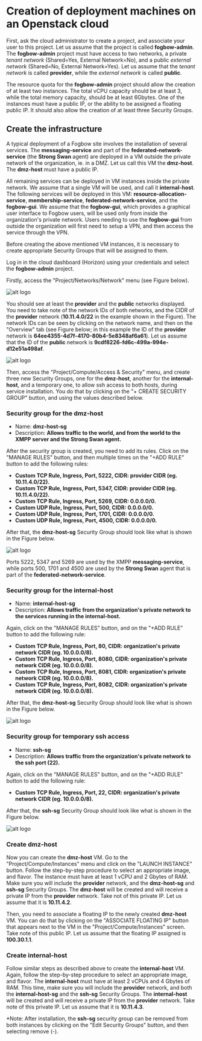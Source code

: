 # Creation of deployment machines on an Openstack cloud

First, ask the cloud administrator to create a project, and associate your user to this project.
Let us assume that the project is called **fogbow-admin**. The **fogbow-admin** project must have
access to two networks, a private *tenant network* (Shared=Yes, External Network=No), and a public
*external network* (Shared=No, External Network=Yes). Let us assume that the *tenant network* is
called **provider**, while the *external network* is called **public**.

The resource quota for the **fogbow-admin** project should allow the creation of at least 
two instances. The total vCPU capacity should be at least 3, while the total memory capacity,
should be at least 6Gbytes. One of the instances must have a public IP, or the ability to be
assigned a floating public  IP. It should also allow the creation of at least three Security
Groups.

## Create the infrastructure

A typical deployment of a Fogbow site involves the installation of several services. The **messaging-service**
and part of the **federated-network-service** (the **Strong Swan** agent) are deployed in a VM outside the 
private network of the organization, ie. in a DMZ. Let us call this VM the **dmz-host**. The **dmz-host** must 
have a public IP.
 
All remaining services can be deployed in VM instances inside the private network. We assume that a 
single VM will be used, and call it **internal-host**. The following services will be deployed in this VM:
**resource-allocation-service**, **membership-service**, **federated-network-service**,
and the **fogbow-gui**. We assume that the **fogbow-gui**, which provides a graphical user interface to Fogbow
users, will be used only from inside the organization's private network. Users needing to use the **fogbow-gui**
from outside the organization will first need to setup a VPN, and then access the service through the VPN.

Before creating the above mentioned VM instances, it is necessary to create appropriate Security Groups that will
be assigned to them.

Log in in the cloud dashboard (Horizon) using your credentials and select the **fogbow-admin** project. 

Firstly, access the "Project/Networks/Network" menu (see Figure below).

![alt logo](./images/provider-network-screenshot.png "Provider Network")

You should see at least the **provider**  and the **public** networks displayed. You need to take note of 
the network IDs of both networks, and the CIDR of the **provider** network (**10.11.4.0/22**
in the example shown in the Figure). The network IDs can be seen by clicking on the network name,
and then on the "Overview" tab (see Figure below; in this example the ID of the **provider** network
is **64ee4355-4d7f-4170-80b4-5e8348af6a61**). Let us assume that the ID of the **public** network is
**9cdf8226-fd6c-499a-994e-d12e51a498af**.

![alt logo](./images/network-overview-screenshot.png "Network Overview")

Then, access the "Project/Compute/Access & Security" menu, and create three new Security Groups, one for the
**dmz-host**, another for the **internal-host**, and a temporary one, to allow ssh access to both hosts,
during service installation. You do that by clicking on the "+ CREATE SECURITY GROUP"
button, and using the values described below.
 
### Security group for the **dmz-host**

* Name: **dmz-host-sg**
* Description: **Allows traffic to the world, and from the world to the XMPP server and the Strong Swan agent.**

After the security group is created, you need to add its rules. Click on the "MANAGE RULES" button, 
and then multiple times on the "+ADD RULE" button to add the following rules:

* **Custom TCP Rule, Ingress, Port, 5222, CIDR: provider CIDR (eg. 10.11.4.0/22).**
* **Custom TCP Rule, Ingress, Port, 5347, CIDR: provider CIDR (eg. 10.11.4.0/22).**
* **Custom TCP Rule, Ingress, Port, 5269, CIDR: 0.0.0.0/0.**
* **Custom UDP Rule, Ingress, Port, 500, CIDR: 0.0.0.0/0.**
* **Custom UDP Rule, Ingress, Port, 1701, CIDR: 0.0.0.0/0.**
* **Custom UDP Rule, Ingress, Port, 4500, CIDR: 0.0.0.0/0.**

After that, the **dmz-host-sg** Security Group should look like what is shown in the Figure below.

![alt logo](./images/dmz-host-sg-screenshot.png "Security Group for the dmz-host")

Ports 5222, 5347 and 5269 are used by the XMPP **messaging-service**, while ports 500, 1701 and 4500 are 
used by the **Strong Swan** agent that is part of the **federated-network-service**.

### Security group for the **internal-host**

* Name: **internal-host-sg**
* Description: **Allows traffic from the organization's private network to the services running in
the internal-host.**

Again, click on the "MANAGE RULES" button, and on the "+ADD RULE" button to add the following rule:

* **Custom TCP Rule, Ingress, Port, 80, CIDR: organization's private network CIDR (eg. 10.0.0.0/8).**
* **Custom TCP Rule, Ingress, Port, 8080, CIDR: organization's private network CIDR (eg. 10.0.0.0/8).**
* **Custom TCP Rule, Ingress, Port, 8081, CIDR: organization's private network CIDR (eg. 10.0.0.0/8).**
* **Custom TCP Rule, Ingress, Port, 8082, CIDR: organization's private network CIDR (eg. 10.0.0.0/8).**

After that, the **dmz-host-sg** Security Group should look like what is shown in the Figure below.

![alt logo](./images/internal-host-sg-screenshot.png "Security Group for the internal-host")

### Security group for temporary ssh access

* Name: **ssh-sg**
* Description: **Allows traffic from the organization's private network to the ssh port (22).**

Again, click on the "MANAGE RULES" button, and on the "+ADD RULE" button to add the following rule:

* **Custom TCP Rule, Ingress, Port, 22, CIDR: organization's private network CIDR (eg. 10.0.0.0/8).**

After that, the **ssh-sg** Security Group should look like what is shown in the Figure below.

![alt logo](./images/ssh-sg-screenshot.png "Security Group for ssh access from the Organization's private network")

### Create **dmz-host**

Now you can create the **dmz-host** VM. Go to the "Project/Compute/Instances" menu and click on the 
"LAUNCH INSTANCE" button. Follow the step-by-step procedure to select an appropriate image, and flavor.
The instance must have at least 1 vCPU and 2 Gbytes of RAM. Make sure you will include the **provider**
network, and the **dmz-host-sg** and **ssh-sg** Security Groups. The **dmz-host** will be created and
will receive a private IP from the **provider** network. Take not of this private IP. Let us assume
that it is **10.11.4.2**.

Then, you need to associate a floating IP to the newly created **dmz-host** VM. You can do that by
clicking on the "ASSOCIATE FLOATING IP" button that appears next to the VM in the "Project/Compute/Instances"
screen. Take note of this public IP. Let us assume that the floating IP assigned is **100.30.1.1**.

### Create **internal-host**

Follow similar steps as described above to create the **internal-host** VM. Again, follow the step-by-step procedure
to select an appropriate image, and flavor. The **internal-host** must have at least 2 vCPUs and 4 Gbytes of RAM.
This time, make sure you will include the **provider** network, and both the **internal-host-sg** and the **ssh-sg**
Security Groups. The **internal-host** will be created and will receive a private IP from the **provider** network. 
Take note of this private IP. Let us assume that it is **10.11.4.3**.

*Note: After installation, the **ssh-sg** security group can be removed from both instances by clicking
on the "Edit Security Groups" button, and then selecting remove (-).

